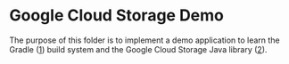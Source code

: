 Google Cloud Storage Demo
=========================
The purpose of this folder is to implement a demo application to learn the
Gradle ([1]) build system and the Google Cloud Storage Java library ([2]).

[1]: https://gradle.org/
[2]: https://cloud.google.com/java/docs/reference/google-cloud-storage/latest/overview
